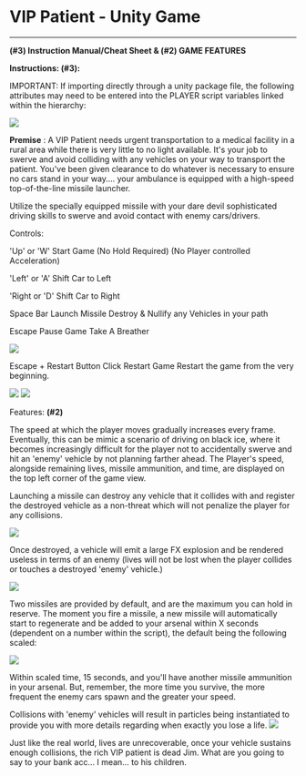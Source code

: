 # VIP Patient - Unity Game
_________________________________
**(#3) Instruction Manual/Cheat Sheet &amp; (#2) GAME FEATURES**

**Instructions: (#3):**

IMPORTANT: If importing directly through a unity package file, the following attributes may need to be entered into the PLAYER script variables linked within the hierarchy:

![](RackMultipart20211210-4-15bp84f_html_53848839fa96d5d0.png)

**Premise** : A VIP Patient needs urgent transportation to a medical facility in a rural area while there is very little to no light available. It&#39;s your job to swerve and avoid colliding with any vehicles on your way to transport the patient. You&#39;ve been given clearance to do whatever is necessary to ensure no cars stand in your way…. your ambulance is equipped with a high-speed top-of-the-line missile launcher.

Utilize the specially equipped missile with your dare devil sophisticated driving skills to swerve and avoid contact with enemy cars/drivers.

Controls:

&#39;Up&#39; or &#39;W&#39; Start Game (No Hold Required) (No Player controlled Acceleration)

&#39;Left&#39; or &#39;A&#39; Shift Car to Left

&#39;Right or &#39;D&#39; Shift Car to Right

Space Bar Launch Missile Destroy &amp; Nullify any Vehicles in your path

Escape Pause Game Take A Breather

![](RackMultipart20211210-4-15bp84f_html_e8d791d69c3ccf7e.png)

Escape + Restart Button Click Restart Game Restart the game from the very beginning.

![](RackMultipart20211210-4-15bp84f_html_8111f43e9f8e4c27.png) ![](RackMultipart20211210-4-15bp84f_html_bb9c558bc691f46c.png)

Features: **(#2)**

The speed at which the player moves gradually increases every frame. Eventually, this can be mimic a scenario of driving on black ice, where it becomes increasingly difficult for the player not to accidentally swerve and hit an &#39;enemy&#39; vehicle by not planning farther ahead. The Player&#39;s speed, alongside remaining lives, missile ammunition, and time, are displayed on the top left corner of the game view.

Launching a missile can destroy any vehicle that it collides with and register the destroyed vehicle as a non-threat which will not penalize the player for any collisions.

![](RackMultipart20211210-4-15bp84f_html_8f74a82c166945b3.png)

Once destroyed, a vehicle will emit a large FX explosion and be rendered useless in terms of an enemy (lives will not be lost when the player collides or touches a destroyed &#39;enemy&#39; vehicle.)

![](RackMultipart20211210-4-15bp84f_html_43ab7c7054ddf6f8.png)

Two missiles are provided by default, and are the maximum you can hold in reserve. The moment you fire a missile, a new missile will automatically start to regenerate and be added to your arsenal within X seconds (dependent on a number within the script), the default being the following scaled:

![](RackMultipart20211210-4-15bp84f_html_b6000c9c522ecdf3.png)

Within scaled time, 15 seconds, and you&#39;ll have another missile ammunition in your arsenal. But, remember, the more time you survive, the more frequent the enemy cars spawn and the greater your speed.

Collisions with &#39;enemy&#39; vehicles will result in particles being instantiated to provide you with more details regarding when exactly you lose a life. ![](RackMultipart20211210-4-15bp84f_html_67200fb724f2a04f.png)

Just like the real world, lives are unrecoverable, once your vehicle sustains enough collisions, the rich VIP patient is dead Jim. What are you going to say to your bank acc… I mean… to his children.
